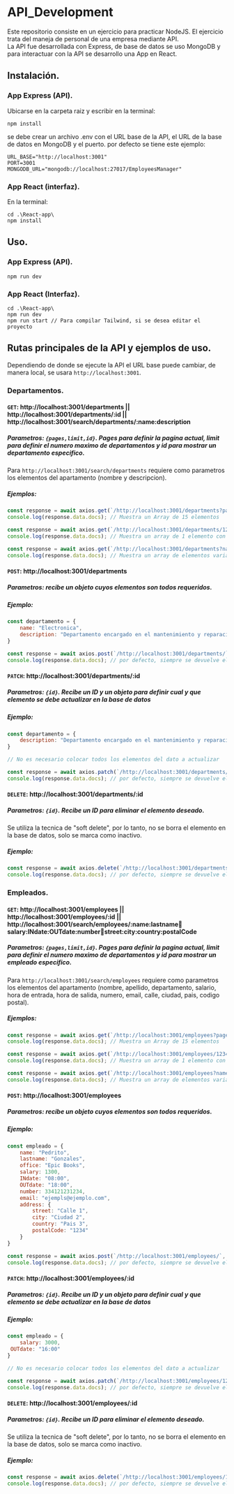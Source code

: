 # API_Development
 Este repositorio consiste en un ejercicio para practicar NodeJS. El ejercicio trata del maneja de personal de una empresa mediante API. <br>
La API fue desarrollada con Express, de base de datos se uso MongoDB y para interactuar con la API se desarrollo una App en React.

## Instalación.

### App Express (API).

 Ubicarse en la carpeta raiz y escribir en la terminal:

```
npm install
```

se debe crear un archivo .env con el URL base de la API, el URL de la base de datos en MongoDB y el puerto.
por defecto se tiene este ejemplo:

```env
URL_BASE="http://localhost:3001"
PORT=3001
MONGODB_URL="mongodb://localhost:27017/EmployeesManager"
```

### App React (interfaz).

 En la terminal:

```
cd .\React-app\
npm install
```

## Uso.

 ### App Express (API).

```
npm run dev
```

 ### App React (Interfaz).

```
cd .\React-app\
npm run dev
npm run start // Para compilar Tailwind, si se desea editar el proyecto
```

 ## Rutas principales de la API y ejemplos de uso.

  Dependiendo de donde se ejecute la API el URL base puede cambiar, de manera local, se usara ```http://localhost:3001```.

### Departamentos.

#### ```GET```: http://localhost:3001/departments || http://localhost:3001/departments/:id || http://localhost:3001/search/departments/:name:description

##### Parametros: ```{pages,limit,id}```. Pages para definir la pagina actual, limit para definir el numero maximo de departamentos y id para mostrar un departamento especifico.

Para ```http://localhost:3001/search/departments``` requiere como parametros los elementos del apartamento (nombre y descripcion).

##### Ejemplos:
```javascript
const response = await axios.get(`/http://localhost:3001/departments?pages=1?limit=15`);
console.log(response.data.docs); // Muestra un Array de 15 elementos
```
```javascript
const response = await axios.get(`/http://localhost:3001/departments/12345678`);
console.log(response.data.docs); // Muestra un array de 1 elemento con el ID 12345678
```
```javascript
const response = await axios.get(`/http://localhost:3001/departments?name=Ing`);
console.log(response.data.docs); // Muestra un array de elementos variables dependiendo de cuando elementos coincidan con el nombre "Ing"
```

#### ```POST```: http://localhost:3001/departments

##### Parametros: recibe un objeto cuyos elementos son todos requeridos.

##### Ejemplo:

```javascript
const departamento = {
	name: "Electronica",
	description: "Departamento encargado en el mantenimiento y reparacion de equipos electronicos"
}

const response = await axios.post(`/http://localhost:3001/departments/`, departamento, {'Content-Type': 'application/json'});
console.log(response.data.docs); // por defecto, siempre se devuelve el elemento insertado como metodo de confirmacion de asignacion

```

#### ```PATCH```: http://localhost:3001/departments/:id
##### Parametros: ```{id}```. Recibe un ID y un objeto para definir cual y que elemento se debe actualizar en la base de datos 

##### Ejemplo:

```javascript
const departamento = {
	description: "Departamento encargado en el mantenimiento y reparacion de equipos medicos"
}

// No es necesario colocar todos los elementos del dato a actualizar

const response = await axios.patch(`/http://localhost:3001/departments/12345678`, departamento, {'Content-Type': 'application/json'});
console.log(response.data.docs); // por defecto, siempre se devuelve el elemento modificado como metodo de confirmacion de asignacion

```

#### ```DELETE```: http://localhost:3001/departments/:id

##### Parametros: ```{id}```. Recibe un ID para eliminar el elemento deseado.

Se utiliza la tecnica de "soft delete", por lo tanto, no se borra el elemento en la base de datos, solo se marca como inactivo.

##### Ejemplo:

```javascript
const response = await axios.delete(`/http://localhost:3001/departments/12345678`);
console.log(response.data.docs); // por defecto, siempre se devuelve el elemento modificado como metodo de confirmacion de eliminacion.
```

### Empleados.

#### ```GET```: http://localhost:3001/employees || http://localhost:3001/employees/:id || http://localhost:3001/search/employees/:name:lastname:office:salary:INdate:OUTdate:number:email:street:city:country:postalCode

##### Parametros: ```{pages,limit,id}```. Pages para definir la pagina actual, limit para definir el numero maximo de departamentos y id para mostrar un empleado especifico.

Para ```http://localhost:3001/search/employees``` requiere como parametros los elementos del apartamento (nombre, apellido, departamento, salario, hora de entrada, hora de salida, numero, email, calle, ciudad, pais, codigo postal).

##### Ejemplos:
```javascript
const response = await axios.get(`/http://localhost:3001/employees?pages=1?limit=15`);
console.log(response.data.docs); // Muestra un Array de 15 elementos
```
```javascript
const response = await axios.get(`/http://localhost:3001/employees/12345678`);
console.log(response.data.docs); // Muestra un array de 1 elemento con el ID 12345678
```
```javascript
const response = await axios.get(`/http://localhost:3001/employees?name=A`);
console.log(response.data.docs); // Muestra un array de elementos variables dependiendo de cuando elementos coincidan con el nombre "A"
```

#### ```POST```: http://localhost:3001/employees

##### Parametros: recibe un objeto cuyos elementos son todos requeridos.

##### Ejemplo:

```javascript
const empleado = {
	name: "Pedrito",
	lastname: "Gonzales",
	office: "Epic Books",
	salary: 1300,
	INdate: "08:00",
	OUTdate: "18:00",
	number: 334121231234,
	email: "ejempls@ejemplo.com",
	address: {
		street: "Calle 1",
		city: "Ciudad 2",
		country: "Pais 3",
		postalCode: "1234"
	}
}

const response = await axios.post(`/http://localhost:3001/employees/`, empleado, {'Content-Type': 'application/json'});
console.log(response.data.docs); // por defecto, siempre se devuelve el elemento insertado como metodo de confirmacion de asignacion

```

#### ```PATCH```: http://localhost:3001/employees/:id
##### Parametros: ```{id}```. Recibe un ID y un objeto para definir cual y que elemento se debe actualizar en la base de datos 

##### Ejemplo:

```javascript
const empleado = {
	salary: 3000,
 OUTdate: "16:00"
}

// No es necesario colocar todos los elementos del dato a actualizar

const response = await axios.patch(`/http://localhost:3001/employees/12345678`, empleado, {'Content-Type': 'application/json'});
console.log(response.data.docs); // por defecto, siempre se devuelve el elemento modificado como metodo de confirmacion de asignacion

```

#### ```DELETE```: http://localhost:3001/employees/:id

##### Parametros: ```{id}```. Recibe un ID para eliminar el elemento deseado.

Se utiliza la tecnica de "soft delete", por lo tanto, no se borra el elemento en la base de datos, solo se marca como inactivo.

##### Ejemplo:

```javascript
const response = await axios.delete(`/http://localhost:3001/employees/12345678`);
console.log(response.data.docs); // por defecto, siempre se devuelve el elemento modificado como metodo de confirmacion de eliminacion.
```
